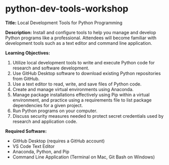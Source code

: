 # python-dev-tools-workshop

**Title:** Local Development Tools for Python Programming

**Description:** Install and configure tools to help you manage and develop Python programs like a professional. Attendees will become familiar with development tools such as a text editor and command line application.

**Learning Objectives:**
1. Utilize local development tools to write and execute Python code for research and software development.
2. Use GitHub Desktop software to download existing Python repositories from GitHub.
3. Use a text editor to read, write, and save files of Python code.
4. Create and manage virtual environments using Anaconda.
5. Manage package installations effectively using Pip within a virtual environment, and practice using a requirements file to list package dependencies for a given project.
6. Run Python programs on your computer.
7. Discuss security measures needed to protect secret credentials used by research and application code.

**Required Software:**
+ GitHub Desktop (requires a GitHub account)
+ VS Code Text Editor
+ Anaconda, Python, and Pip
+ Command Line Application (Terminal on Mac, Git Bash on Windows)
